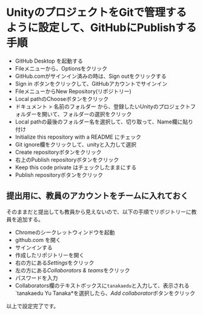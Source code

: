 # UnityのプロジェクトをGitで管理するように設定して、GitHubにPublishする手順

- GitHub Desktop を起動する
- Fileメニューから、Optionsをクリック
- GitHub.comがサインイン済みの時は、Sign outをクリックする
- Sign in ボタンをクリックして、GitHubアカウントでサインイン
- FileメニューからNew Repository(リポジトリー)
- Local pathのChooseボタンをクリック
- ドキュメント > 名前のフォルダー から、登録したいUnityのプロジェクトフォルダーを開いて、フォルダーの選択をクリック
- Local pathの最後のフォルダー名を選択して、切り取って、Name欄に貼り付け
- Initialize this repository with a README にチェック
- Git ignore欄をクリックして、unityと入力して選択
- Create repositoryボタンをクリック
- 右上のPublish repositoryボタンをクリック
- Keep this code private はチェックしたままにする
- Publish repositoryボタンをクリック

## 提出用に、教員のアカウントをチームに入れておく
そのままだと提出しても教員から見えないので、以下の手順でリポジトリーに教員を追加する。

- Chromeのシークレットウィンドウを起動
- github.com を開く
- サインインする
- 作成したリポジトリーを開く
- 右の方にある*Settings*をクリック
- 左の方にある*Collaborators & teams*をクリック
- パスワードを入力
- Collaborators欄のテキストボックスに`tanakaedu`と入力して、表示される`tanakaedu Yu Tanaka*を選択したら、*Add collaborator*ボタンをクリック

以上で設定完了です。


